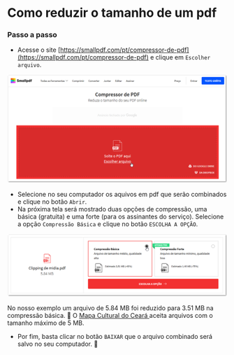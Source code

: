 # Como reduzir o tamanho de um pdf

### Passo a passo

* Acesse o site [https://smallpdf.com/pt/compressor-de-pdf](https://smallpdf.com/pt/compressor-de-pdf) e clique em `Escolher arquivo`.

![](.gitbook/assets/image%20%2813%29.png)

* Selecione no seu computador os aquivos em pdf que serão combinados e clique no botão `Abrir`.
* Na próxima tela será mostrado duas opções de compressão, uma básica \(gratuita\) e uma forte \(para os assinantes do serviço\). Selecione a opção `Compressão Básica` e clique no botão `ESCOLHA A OPÇÃO`.

![](.gitbook/assets/image%20%289%29.png)

No nosso exemplo um arquivo de 5.84 MB foi reduzido para 3.51 MB na compressão básica. 📍 O [Mapa Cultural do Ceará ](https://mapacultural.secult.ce.gov.br/)aceita arquivos com o tamanho máximo de 5 MB.

* Por fim, basta clicar no botão `BAIXAR` que o arquivo combinado será salvo no seu computador. 💖 

